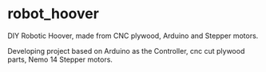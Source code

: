 # robot_hoover
DIY Robotic Hoover, made from CNC plywood, Arduino and Stepper motors.

Developing project based on Arduino as the Controller, cnc cut plywood parts, Nemo 14 Stepper motors.

